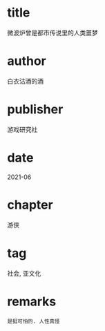 # title
微波炉曾是都市传说里的人类噩梦

# author
白衣沽酒的酒

# publisher
游戏研究社

# date
2021-06

# chapter
游侠

# tag
社会, 亚文化

# remarks
`是挺可怕的. 人性真怪`
